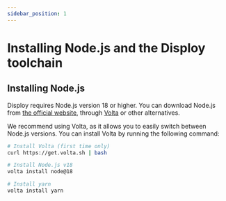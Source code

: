 ```yaml
---
sidebar_position: 1
---
```


# Installing Node.js and the Disploy toolchain

## Installing Node.js

Disploy requires Node.js version 18 or higher. You can download Node.js from [the official website](https://nodejs.org/en/), through [Volta](https://volta.sh/) or other alternatives.

We recommend using Volta, as it allows you to easily switch between Node.js versions. You can install Volta by running the following command:

```bash
# Install Volta (first time only)
curl https://get.volta.sh | bash

# Install Node.js v18
volta install node@18

# Install yarn
volta install yarn
```
